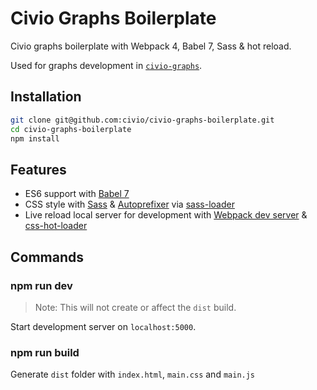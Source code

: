 # Civio Graphs Boilerplate

Civio graphs boilerplate with Webpack 4, Babel 7, Sass & hot reload.

Used for graphs development in [`civio-graphs`](https://github.com/civio/civio-graphs).

## Installation

```bash
git clone git@github.com:civio/civio-graphs-boilerplate.git
cd civio-graphs-boilerplate
npm install
```

## Features

- ES6 support with [Babel 7](https://babeljs.io/)
- CSS style with [Sass](https://sass-lang.com/) & [Autoprefixer](https://github.com/postcss/autoprefixer) via [sass-loader](https://github.com/webpack-contrib/sass-loader)
- Live reload local server for development with [Webpack dev server](https://github.com/webpack/webpack-dev-server) & [css-hot-loader](https://github.com/shepherdwind/css-hot-loader)

## Commands

### npm run dev

> Note: This will not create or affect the `dist` build.

Start development server on `localhost:5000`.

### npm run build

Generate `dist` folder with `index.html`, `main.css` and `main.js`
